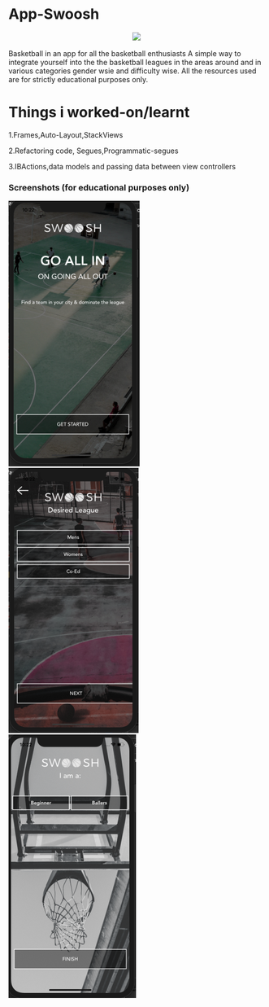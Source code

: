 # App-Swoosh

<p align="center">
<img src="https://img.shields.io/badge/swift-%204%20%7C%204.2%20-blue.svg" />
</p>

Basketball in an app for all the basketball enthusiasts
A simple way to integrate yourself into the the basketball leagues in the areas around and in various categories gender wsie and difficulty wise. All the resources used are for strictly educational purposes only.


# Things i worked-on/learnt
1.Frames,Auto-Layout,StackViews

2.Refactoring code, Segues,Programmatic-segues

3.IBActions,data models and passing data between view controllers


### Screenshots (for educational purposes only)

![](https://github.com/RamitSharma991/App-Swoosh/blob/HomeScreen-UI-AutoLayout/3.png)![](https://github.com/RamitSharma991/App-Swoosh/blob/HomeScreen-UI-AutoLayout/2.png)![](https://github.com/RamitSharma991/App-Swoosh/blob/HomeScreen-UI-AutoLayout/1.png)
